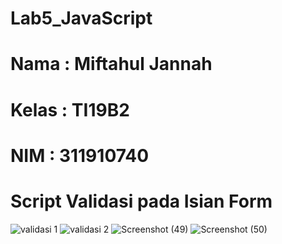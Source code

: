# Lab5_JavaScript
# Nama  : Miftahul Jannah
# Kelas : TI19B2
# NIM   : 311910740

# Script Validasi pada Isian Form
![validasi 1](https://user-images.githubusercontent.com/81582495/116120766-1a602a00-a6ea-11eb-9fa6-cd80c5ef35c7.PNG)
![validasi 2](https://user-images.githubusercontent.com/81582495/116120772-1c29ed80-a6ea-11eb-91b5-733d09941cbb.PNG)
![Screenshot (49)](https://user-images.githubusercontent.com/81582495/116119930-2ac3d500-a6e9-11eb-974d-f1663e926e36.png)
![Screenshot (50)](https://user-images.githubusercontent.com/81582495/116120928-48456e80-a6ea-11eb-9567-d5fe7ebc7ff9.png)
